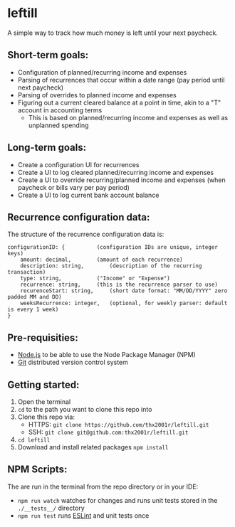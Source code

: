 # leftill
A simple way to track how much money is left until your next paycheck.

## Short-term goals:
* Configuration of planned/recurring income and expenses
* Parsing of recurrences that occur within a date range (pay period until next paycheck)
* Parsing of overrides to planned income and expenses
* Figuring out a current cleared balance at a point in time, akin to a "T" account in accounting terms
  * This is based on planned/recurring income and expenses as well as unplanned spending

## Long-term goals:
* Create a configuration UI for recurrences
* Create a UI to log cleared planned/recurring income and expenses
* Create a UI to override recurring/planned income and expenses (when paycheck or bills vary per pay period)
* Create a UI to log current bank account balance

## Recurrence configuration data:
The structure of the recurrence configuration data is:

	configurationID: {			(configuration IDs are unique, integer keys)
		amount: decimal,		(amount of each recurrence)
		description: string,		(description of the recurring transaction)
		type: string,			("Income" or "Expense")
		recurrence: string,		(this is the recurrence parser to use)
		recurenceStart: string,		(short date format: "MM/DD/YYYY" zero padded MM and DD)
		weeksRecurrence: integer,	(optional, for weekly parser: default is every 1 week)
	}
## Pre-requisities:
* [Node.js](https://nodejs.org/) to be able to use the Node Package Manager (NPM)
* [Git](https://git-scm.com/) distributed version control system

## Getting started:
1. Open the terminal
2. `cd` to the path you want to clone this repo into
3. Clone this repo via:
    * HTTPS: `git clone https://github.com/thx2001r/leftill.git`
    * SSH: `git clone git@github.com:thx2001r/leftill.git`
4. `cd leftill`
5. Download and install related packages `npm install`

## NPM Scripts:
The are run in the terminal from the repo directory or in your IDE:
*  `npm run watch` watches for changes and runs unit tests stored in the `./__tests__/` directory
*  `npm run test` runs [ESLint](https://eslint.org/) and unit tests once